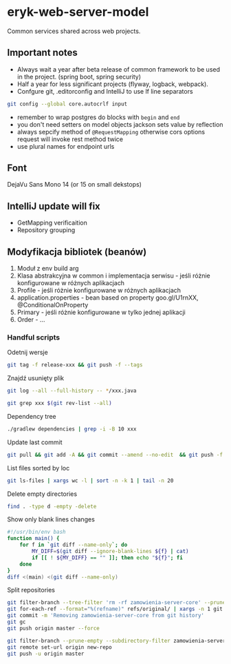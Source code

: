 # eryk-web-server-model
Common services shared across web projects.

## Important notes

- Always wait a year after beta release of common framework to be used in the project. (spring boot, spring security)
- Half a year for less significant projects (flyway, logback, webpack).
- Confgure git, .editorconfig and IntelliJ to use lf line separators
````bash
git config --global core.autocrlf input
````
- remember to wrap postgres do blocks with `begin` and `end`
- you don't need setters on model objects jackson sets value by reflection
- always sepcify method of `@RequestMapping` otherwise cors options request will invoke rest method twice
- use plural names for endpoint urls

## Font
DejaVu Sans Mono 14 (or 15 on small dekstops)

## IntelliJ update will fix
- GetMapping verificaition
- Repository grouping

## Modyfikacja bibliotek (beanów)
1. Moduł z env build arg 
2. Klasa abstrakcyjna w common i implementacja serwisu - jeśli różnie konfigurowane w różnych aplikacjach
3. Profile - jeśli różnie konfigurowane w różnych aplikacjach
4. application.properties - bean based on property goo.gl/U1rnXX, @ConditionalOnProperty
5. Primary - jeśli różnie konfigurowane w tylko jednej aplikacji
6. Order - ...

### Handful scripts
Odetnij wersje
```bash
git tag -f release-xxx && git push -f --tags
```
Znajdź usunięty plik
```bash
git log --all --full-history -- */xxx.java
```
```bash
git grep xxx $(git rev-list --all)
```
Dependency tree
```bash
./gradlew dependencies | grep -i -B 10 xxx
```
Update last commit
```bash
git pull && git add -A && git commit --amend --no-edit  && git push -f
```
List files sorted by loc
```bash
git ls-files | xargs wc -l | sort -n -k 1 | tail -n 20
```
Delete empty directories
```bash
find . -type d -empty -delete
```
Show only blank lines changes
```bash
#!/usr/bin/env bash
function main() {
    for f in `git diff --name-only`; do
        MY_DIFF=$(git diff --ignore-blank-lines ${f} | cat)
        if [[ ! ${MY_DIFF} == "" ]]; then echo "${f}"; fi
    done
}
diff <(main) <(git diff --name-only)
```
Split repositories
```bash
git filter-branch --tree-filter 'rm -rf zamowienia-server-core' --prune-empty HEAD
git for-each-ref --format="%(refname)" refs/original/ | xargs -n 1 git update-ref -d
git commit -m 'Removing zamowienia-server-core from git history'
git gc
git push origin master --force
```
```bash
git filter-branch --prune-empty --subdirectory-filter zamowienia-server-core
git remote set-url origin new-repo
git push -u origin master
```